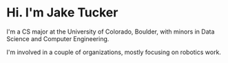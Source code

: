 # Hi. I'm Jake Tucker
I'm a CS major at the University of Colorado, Boulder, with minors in Data Science and Computer Engineering.

I'm involved in a couple of organizations, mostly focusing on robotics work.
